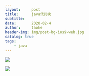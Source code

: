 ```yaml
---
layout:     post
title:      java代码块
subtitle:   
date:       2020-02-4
author:     taoke
header-img: img/post-bg-ios9-web.jpg
catalog: true
tags:
    - java
---
```


![](http://ww1.sinaimg.cn/large/006nwaiFly1gbkmmuwhepj31gv70ztrv.jpg)

![](http://ww1.sinaimg.cn/large/006nwaiFly1gbkmpgny17j31hc0pm0v2.jpg)

